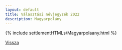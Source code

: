 ```yaml
---
layout: default
title: Választási névjegyzék 2022
description: Magyarpolány
---
```


{% include settlementHTMLs/Magyarpolaany.html %}

[Vissza](./)